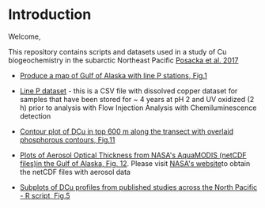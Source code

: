 # Introduction

Welcome,

This repository contains scripts and datasets used in a study of Cu biogeochemistry in the subarctic Northeast Pacific [Posacka et al. 2017](http://www.sciencedirect.com/science/article/pii/S0304420316302249)


* [Produce a map of Gulf of Alaska with line P stations, Fig.1](https://github.com/AnnaMagdalena/DCu_LineP-Subarctic-Pacific/blob/master/Fig1_LineP-map/LineP_map_script_matlab)

* [Line P dataset](https://github.com/AnnaMagdalena/DCu_LineP-Subarctic-Pacific/tree/master/Raw_data) - this is a CSV file with dissolved copper dataset for samples that have been stored for ~ 4 years at pH 2 and UV oxidized (2 h) prior to analysis with Flow Injection Analysis with Chemiluminescence detection

* [Contour plot of DCu in top 600 m along the transect with overlaid phosphorous contours, Fig.11](https://github.com/AnnaMagdalena/DCu_LineP-Subarctic-Pacific/blob/master/Fig10_Countour-plot-DCu-LineP/Zonal_section-DCu-contour-plot)

* [Plots of Aerosol Optical Thickness from NASA's AquaMODIS (netCDF files)in the Gulf of Alaska, Fig. 12](https://github.com/AnnaMagdalena/DCu_LineP-Subarctic-Pacific/blob/master/Fig12_Aerosols-Gulf-of-Alaska/NetCDF_NASA-Aerosols-matlab-script). Please visit [NASA's website](https://giovanni.gsfc.nasa.gov/giovanni/)to obtain the netCDF files with aerosol data 

* [Subplots of DCu profiles from published studies across the North Pacific - R script, Fig.5](https://github.com/AnnaMagdalena/DCu_LineP-Subarctic-Pacific/tree/master/Fig5_Cu-studies-in-NPacific-profiles)




